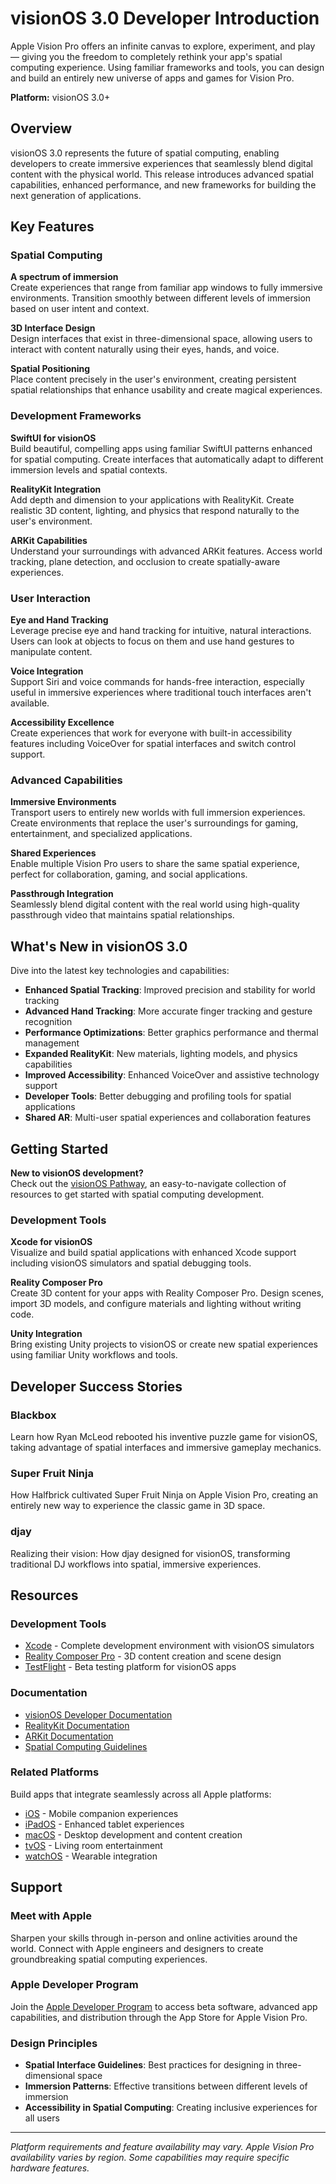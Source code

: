 # visionOS 3.0 Developer Introduction

Apple Vision Pro offers an infinite canvas to explore, experiment, and play — giving you the freedom to completely rethink your app's spatial computing experience. Using familiar frameworks and tools, you can design and build an entirely new universe of apps and games for Vision Pro.

**Platform:** visionOS 3.0+

## Overview

visionOS 3.0 represents the future of spatial computing, enabling developers to create immersive experiences that seamlessly blend digital content with the physical world. This release introduces advanced spatial capabilities, enhanced performance, and new frameworks for building the next generation of applications.

## Key Features

### Spatial Computing

**A spectrum of immersion**  
Create experiences that range from familiar app windows to fully immersive environments. Transition smoothly between different levels of immersion based on user intent and context.

**3D Interface Design**  
Design interfaces that exist in three-dimensional space, allowing users to interact with content naturally using their eyes, hands, and voice.

**Spatial Positioning**  
Place content precisely in the user's environment, creating persistent spatial relationships that enhance usability and create magical experiences.

### Development Frameworks

**SwiftUI for visionOS**  
Build beautiful, compelling apps using familiar SwiftUI patterns enhanced for spatial computing. Create interfaces that automatically adapt to different immersion levels and spatial contexts.

**RealityKit Integration**  
Add depth and dimension to your applications with RealityKit. Create realistic 3D content, lighting, and physics that respond naturally to the user's environment.

**ARKit Capabilities**  
Understand your surroundings with advanced ARKit features. Access world tracking, plane detection, and occlusion to create spatially-aware experiences.

### User Interaction

**Eye and Hand Tracking**  
Leverage precise eye and hand tracking for intuitive, natural interactions. Users can look at objects to focus on them and use hand gestures to manipulate content.

**Voice Integration**  
Support Siri and voice commands for hands-free interaction, especially useful in immersive experiences where traditional touch interfaces aren't available.

**Accessibility Excellence**  
Create experiences that work for everyone with built-in accessibility features including VoiceOver for spatial interfaces and switch control support.

### Advanced Capabilities

**Immersive Environments**  
Transport users to entirely new worlds with full immersion experiences. Create environments that replace the user's surroundings for gaming, entertainment, and specialized applications.

**Shared Experiences**  
Enable multiple Vision Pro users to share the same spatial experience, perfect for collaboration, gaming, and social applications.

**Passthrough Integration**  
Seamlessly blend digital content with the real world using high-quality passthrough video that maintains spatial relationships.

## What's New in visionOS 3.0

Dive into the latest key technologies and capabilities:

- **Enhanced Spatial Tracking**: Improved precision and stability for world tracking
- **Advanced Hand Tracking**: More accurate finger tracking and gesture recognition
- **Performance Optimizations**: Better graphics performance and thermal management
- **Expanded RealityKit**: New materials, lighting models, and physics capabilities
- **Improved Accessibility**: Enhanced VoiceOver and assistive technology support
- **Developer Tools**: Better debugging and profiling tools for spatial applications
- **Shared AR**: Multi-user spatial experiences and collaboration features

## Getting Started

**New to visionOS development?**  
Check out the [visionOS Pathway](https://developer.apple.com/visionos/), an easy-to-navigate collection of resources to get started with spatial computing development.

### Development Tools

**Xcode for visionOS**  
Visualize and build spatial applications with enhanced Xcode support including visionOS simulators and spatial debugging tools.

**Reality Composer Pro**  
Create 3D content for your apps with Reality Composer Pro. Design scenes, import 3D models, and configure materials and lighting without writing code.

**Unity Integration**  
Bring existing Unity projects to visionOS or create new spatial experiences using familiar Unity workflows and tools.

## Developer Success Stories

### Blackbox
Learn how Ryan McLeod rebooted his inventive puzzle game for visionOS, taking advantage of spatial interfaces and immersive gameplay mechanics.

### Super Fruit Ninja
How Halfbrick cultivated Super Fruit Ninja on Apple Vision Pro, creating an entirely new way to experience the classic game in 3D space.

### djay
Realizing their vision: How djay designed for visionOS, transforming traditional DJ workflows into spatial, immersive experiences.

## Resources

### Development Tools
- [Xcode](https://developer.apple.com/xcode/) - Complete development environment with visionOS simulators
- [Reality Composer Pro](https://developer.apple.com/augmented-reality/reality-composer-pro/) - 3D content creation and scene design
- [TestFlight](https://developer.apple.com/testflight/) - Beta testing platform for visionOS apps

### Documentation
- [visionOS Developer Documentation](https://developer.apple.com/documentation/visionos/)
- [RealityKit Documentation](https://developer.apple.com/documentation/realitykit/)
- [ARKit Documentation](https://developer.apple.com/documentation/arkit/)
- [Spatial Computing Guidelines](https://developer.apple.com/design/human-interface-guidelines/spatial-computing/)

### Related Platforms
Build apps that integrate seamlessly across all Apple platforms:
- [iOS](iOS.md) - Mobile companion experiences
- [iPadOS](iPadOS.md) - Enhanced tablet experiences
- [macOS](macOS.md) - Desktop development and content creation
- [tvOS](tvOS.md) - Living room entertainment
- [watchOS](watchOS.md) - Wearable integration

## Support

### Meet with Apple
Sharpen your skills through in-person and online activities around the world. Connect with Apple engineers and designers to create groundbreaking spatial computing experiences.

### Apple Developer Program
Join the [Apple Developer Program](Program.md) to access beta software, advanced app capabilities, and distribution through the App Store for Apple Vision Pro.

### Design Principles
- **Spatial Interface Guidelines**: Best practices for designing in three-dimensional space
- **Immersion Patterns**: Effective transitions between different levels of immersion
- **Accessibility in Spatial Computing**: Creating inclusive experiences for all users

---

*Platform requirements and feature availability may vary. Apple Vision Pro availability varies by region. Some capabilities may require specific hardware features.*